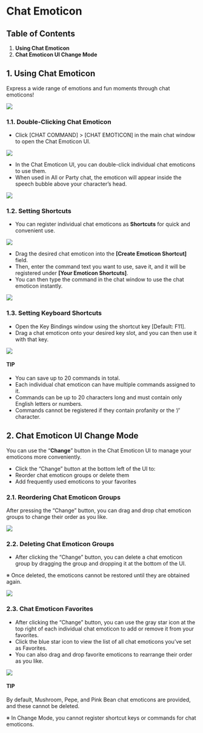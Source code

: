 # Chat Emoticon
## Table of Contents
1.  **Using Chat Emoticon**
2.  **Chat Emoticon UI Change Mode**
## 1. Using Chat Emoticon

Express a wide range of emotions and fun moments through chat emoticons!

![](images/msn-101/beginners-guide/friends-and-guild/image_1747236379099_795.png)

### 1.1. Double-Clicking Chat Emoticon
*   Click \[CHAT COMMAND\] > \[CHAT EMOTICON\] in the main chat window to open the Chat Emoticon UI.

![](images/msn-101/beginners-guide/friends-and-guild/image_1747236379099_805.png)

*   In the Chat Emoticon UI, you can double-click individual chat emoticons to use them.
*   When used in All or Party chat, the emoticon will appear inside the speech bubble above your character’s head.

![](images/msn-101/beginners-guide/friends-and-guild/image_1747236379099_467.png)

### 1.2. Setting Shortcuts
*   You can register individual chat emoticons as **Shortcuts** for quick and convenient use.

![](images/msn-101/beginners-guide/friends-and-guild/image_1747236379099_111.png)

*   Drag the desired chat emoticon into the **\[Create Emoticon Shortcut\]** field.
*   Then, enter the command text you want to use, save it, and it will be registered under **\[Your Emoticon Shortcuts\]**.
*   You can then type the command in the chat window to use the chat emoticon instantly.

![](images/msn-101/beginners-guide/friends-and-guild/image_1747236379099_900.png)

### 1.3. Setting Keyboard Shortcuts
*   Open the Key Bindings window using the shortcut key \[Default: F11\].
*   Drag a chat emoticon onto your desired key slot, and you can then use it with that key.

![](images/msn-101/beginners-guide/friends-and-guild/image_1747236379099_583.png)

#### TIP
*   You can save up to 20 commands in total.
*   Each individual chat emoticon can have multiple commands assigned to it.
*   Commands can be up to 20 characters long and must contain only English letters or numbers.
*   Commands cannot be registered if they contain profanity or the ‘/’ character.
## 2. Chat Emoticon UI Change Mode

You can use the “**Change**” button in the Chat Emoticon UI to manage your emoticons more conveniently.

*   Click the “Change” button at the bottom left of the UI to:
*   Reorder chat emoticon groups or delete them
*   Add frequently used emoticons to your favorites
### 2.1. Reordering Chat Emoticon Groups

After pressing the “Change” button, you can drag and drop chat emoticon groups to change their order as you like.

![](images/msn-101/beginners-guide/friends-and-guild/image_1747236379099_176.png)

### 2.2. Deleting Chat Emoticon Groups
*   After clicking the “Change” button, you can delete a chat emoticon group by dragging the group and dropping it at the bottom of the UI.

※ Once deleted, the emoticons cannot be restored until they are obtained again.

![](images/msn-101/beginners-guide/friends-and-guild/image_1747236379099_555.png)

### 2.3. Chat Emoticon Favorites
*   After clicking the “Change” button, you can use the gray star icon at the top right of each individual chat emoticon to add or remove it from your favorites.
*   Click the blue star icon to view the list of all chat emoticons you’ve set as Favorites.
*   You can also drag and drop favorite emoticons to rearrange their order as you like.

![](images/msn-101/beginners-guide/friends-and-guild/image_1747236379099_923.png)

#### TIP

By default, Mushroom, Pepe, and Pink Bean chat emoticons are provided, and these cannot be deleted.

※ In Change Mode, you cannot register shortcut keys or commands for chat emoticons.